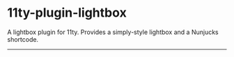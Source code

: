 # 11ty-plugin-lightbox

A lightbox plugin for 11ty. Provides a simply-style lightbox and a Nunjucks shortcode.

***